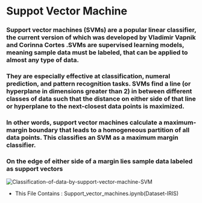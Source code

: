 # Suppot Vector Machine
### Support vector machines (SVMs) are a popular linear classifier, the current version of which was developed by Vladimir Vapnik and Corinna Cortes .SVMs are supervised learning models, meaning sample data must be labeled, that can be applied to almost any type of data.  

### They are especially effective at classification, numeral prediction, and pattern recognition tasks. SVMs find a line (or hyperplane in dimensions greater than 2) in between different classes of data such that the distance on either side of that line or hyperplane to the next-closest data points is maximized.

### In other words, support vector machines calculate a maximum-margin boundary that leads to a homogeneous partition of all data points. This classifies an SVM as a maximum margin classifier.
### On the edge of either side of a margin lies sample data labeled as support vectors
![Classification-of-data-by-support-vector-machine-SVM](https://user-images.githubusercontent.com/49519213/58025045-ddf61d80-7b13-11e9-9614-1ea56767f8ca.png)

* This File Contains  :
Support_vector_machines.ipynb(Dataset-IRIS)
